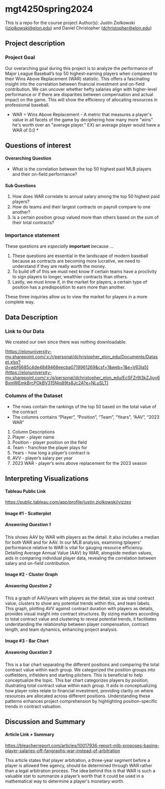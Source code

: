# mgt4250spring2024
This is a repo for the course project
Author(s): Justin Ziolkowski (jziolkowski@elon.edu) and Daniel Christopher (dchristopher@elon.edu)

## Project description

### Project Goal
Our overarching goal during this project is to analyze the performance of Major League Baseball’s top 50 highest-earning players when compared to their Wins Above Replacement (WAR) statistic. This offers a fascinating insight into the correlation between financial investment and on-field contribution. We can uncover whether hefty salaries align with higher-level performance or if there are disparities between compensation and actual impact on the game. This will show the efficiency of allocating resources in professional baseball.

* WAR = Wins Above Replacement - A metric that measures a player's value in all facets of the game by deciphering how many more "wins" he's worth over an "average player." EX) an average player would have a WAR of 0.0 *

## Questions of interest
#### Overarching Question
- What is the correlation between the top 50 highest paid MLB players and their on-field performance?

#### Sub Questions
1. How does WAR correlate to annual salary among the top 50 highest paid players?
2. How do teams and their largest contracts on payroll compare to one another?
3. Is a certain position group valued more than others based on the sum of their total contracts?
  
### Importance statement
These questions are *especially* **important** because ...
1. These questions are essential in the landscape of modern baseball because as contracts are becoming more lucrative, we need to understand if they are really worth the money.
2. To build off of this we must next know if certain teams have a proclivity to sign players to longer, wealthier contracts than others. 
3. Lastly, we must know if, in the market for players, a certain type of position has a predisposition to earn more than another.

These three inquiries allow us to view the market for players in a more complete way. 

## Data Description
### Link to Our Data

We created our own since there was nothing downloadable.

[https://elonuniversity-my.sharepoint.com/:x:/r/personal/dchristopher_elon_edu/Documents/Dataset.xlsx?d=wbf6685c4de4849468eecba0719961269&csf=1&web=1&e=V63la5](https://elonuniversity-my.sharepoint.com/:x:/g/personal/dchristopher_elon_edu/EcSFZr9I3kZJjuy6BxmWEmkBrcPOkBV315Njq89ts8Jc2A?e=NLuSLT)

### Columns of the Dataset
- The rows contain the rankings of the top 50 based on the total value of the contract
- The columns contains “Player”, “Position”, “Team”, “Years”, “AAV”, “2023 WAR”

1. Column Descriptions
2. Player - player name
3. Position - player position on the field
4. Team - franchise the player plays for
5. Years - how long a player’s contract is
6. AVV - player’s salary per year
7. 2023 WAR - player’s wins above replacement for the 2023 season


## Interpreting Visualizations
#### Tableau Public Link
https://public.tableau.com/app/profile/justin.ziolkowski/vizzes

#### Image #1 - Scatterplot
##### Answering Question 1
This shows AAV by WAR with players as the detail. It also includes a median for both WAR and for AAV. In our MLB analysis, examining tplayers' performance relative to WAR is vital for gauging resource efficiency. Detailing Average Annual Value (AAV) by WAR, alongside median values, aids in comparing individual player data, revealing the correlation between salary and on-field contribution.

#### Image #2 - Cluster Graph
##### Answering Question 2
This a graph of AAV/years with players as the detail, size as total contract value, clusters to show any potential trends within this, and team labels. This graph, plotting AVV against contract duration with players as details, provides visual insight into contract structures. By sizing markers according to total contract value and clustering to reveal potential trends, it facilitates understanding the relationship between player compensation, contract length, and team dynamics, enhancing project analysis.

#### Image #3 - Bar Chart
##### Answering Question 3
This is a bar chart separating the different positions and comparing the total contract value within each group. We categorized the position groups into outfielders, infielders and starting pitchers. This is beneficial to help conceptualize the topic. This bar chart categorizes players by position, illustrating total contract value within each group. It aids in conceptualizing how player roles relate to financial investment, providing clarity on where resources are allocated across different positions. Understanding these patterns enhances project comprehension by highlighting position-specific trends in contract valuation.



## Discussion and Summary
#### Article Link + Summary
https://bleacherreport.com/articles/10017936-report-mlb-proposes-basing-player-salaries-off-fangraphs-war-instead-of-arbitration

This article states that player arbitration, a three-year segment before a player is allowed free agency, should be determined through WAR rather than a legal arbitration process. The idea behind this is that WAR is such a valuable stat to summarize a player’s worth that it could be used in a mathematical way to determine a player's monetary worth. 


